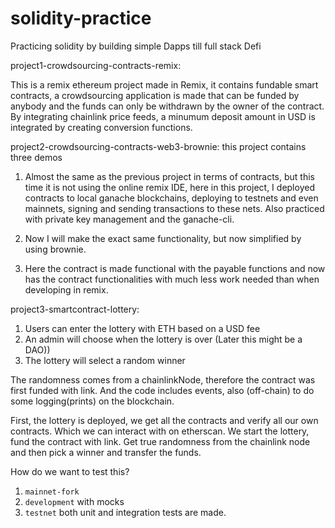 # solidity-practice

Practicing solidity by building simple Dapps till full stack Defi

project1-crowdsourcing-contracts-remix:

This is a remix ethereum project made in Remix, it contains fundable smart contracts, a crowdsourcing application is made that can be funded by anybody and the funds can only be withdrawn by the owner of the contract.
By integrating chainlink price feeds, a minumum deposit amount in USD is integrated by creating conversion functions.

project2-crowdsourcing-contracts-web3-brownie:
this project contains three demos

1.  Almost the same as the previous project in terms of contracts, but this time it is not using the online remix IDE,
    here in this project, I deployed contracts to local ganache blockchains, deploying to testnets and even mainnets, signing and sending transactions to these nets.
    Also practiced with private key management and the ganache-cli.

2.  Now I will make the exact same functionality, but now simplified by using brownie.

3.  Here the contract is made functional with the payable functions and now has the contract functionalities with much less work needed than when developing in remix.

project3-smartcontract-lottery:

1. Users can enter the lottery with ETH based on a USD fee
2. An admin will choose when the lottery is over (Later this might be a DAO))
3. The lottery will select a random winner

The randomness comes from a chainlinkNode, therefore the contract was first funded with link.
And the code includes events, also (off-chain) to do some logging(prints) on the blockchain.

First, the lottery is deployed, we get all the contracts and verify all our own contracts. Which we can interact with on etherscan.
We start the lottery, fund the contract with link. Get true randomness from the chainlink node and then pick a winner and transfer the funds.

How do we want to test this?

1. `mainnet-fork`
2. `development` with mocks
3. `testnet`
   both unit and integration tests are made.
